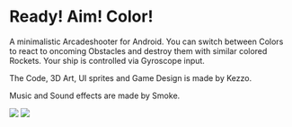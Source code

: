 # Ready! Aim! Color!

A minimalistic Arcadeshooter for Android. You can switch between Colors to react to oncoming Obstacles and destroy them with similar colored Rockets. Your ship is controlled via Gyroscope input.

The Code, 3D Art, UI sprites and Game Design is made by Kezzo.

Music and Sound effects are made by Smoke.

![](gameplay.gif)
![](http://puu.sh/siqEg/cf8fb9aaba.jpg)

